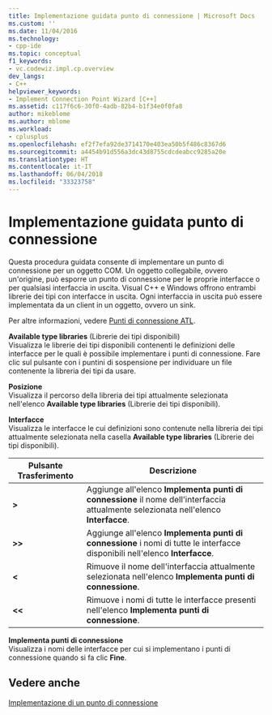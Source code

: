 ```yaml
---
title: Implementazione guidata punto di connessione | Microsoft Docs
ms.custom: ''
ms.date: 11/04/2016
ms.technology:
- cpp-ide
ms.topic: conceptual
f1_keywords:
- vc.codewiz.impl.cp.overview
dev_langs:
- C++
helpviewer_keywords:
- Implement Connection Point Wizard [C++]
ms.assetid: c117f6c6-30f0-4adb-82b4-b1f34e0f0fa8
author: mikeblome
ms.author: mblome
ms.workload:
- cplusplus
ms.openlocfilehash: ef2f7efa92de3714170e403ea50b5f486c8367d6
ms.sourcegitcommit: a4454b91d556a3dc43d8755cdcdeabcc9285a20e
ms.translationtype: HT
ms.contentlocale: it-IT
ms.lasthandoff: 06/04/2018
ms.locfileid: "33323758"
---
```

# <a name="implement-connection-point-wizard"></a>Implementazione guidata punto di connessione
Questa procedura guidata consente di implementare un punto di connessione per un oggetto COM. Un oggetto collegabile, ovvero un'origine, può esporre un punto di connessione per le proprie interfacce o per qualsiasi interfaccia in uscita. Visual C++ e Windows offrono entrambi librerie dei tipi con interfacce in uscita. Ogni interfaccia in uscita può essere implementata da un client in un oggetto, ovvero un sink.  
  
 Per altre informazioni, vedere [Punti di connessione ATL](../atl/atl-connection-points.md).  
  
 **Available type libraries** (Librerie dei tipi disponibili)  
 Visualizza le librerie dei tipi disponibili contenenti le definizioni delle interfacce per le quali è possibile implementare i punti di connessione. Fare clic sul pulsante con i puntini di sospensione per individuare un file contenente la libreria dei tipi da usare.  
  
 **Posizione**  
 Visualizza il percorso della libreria dei tipi attualmente selezionata nell'elenco **Available type libraries** (Librerie dei tipi disponibili).  
  
 **Interfacce**  
 Visualizza le interfacce le cui definizioni sono contenute nella libreria dei tipi attualmente selezionata nella casella **Available type libraries** (Librerie dei tipi disponibili).  
  
|Pulsante Trasferimento|Descrizione|  
|---------------------|-----------------|  
|**>**|Aggiunge all'elenco **Implementa punti di connessione** il nome dell'interfaccia attualmente selezionata nell'elenco **Interfacce**.|  
|**>>**|Aggiunge all'elenco **Implementa punti di connessione** i nomi di tutte le interfacce disponibili nell'elenco **Interfacce**.|  
|**<**|Rimuove il nome dell'interfaccia attualmente selezionata nell'elenco **Implementa punti di connessione**.|  
|**<<**|Rimuove i nomi di tutte le interfacce presenti nell'elenco **Implementa punti di connessione**.|  
  
 **Implementa punti di connessione**  
 Visualizza i nomi delle interfacce per cui si implementano i punti di connessione quando si fa clic **Fine**.  
  
## <a name="see-also"></a>Vedere anche  
 [Implementazione di un punto di connessione](../ide/implementing-a-connection-point-visual-cpp.md)